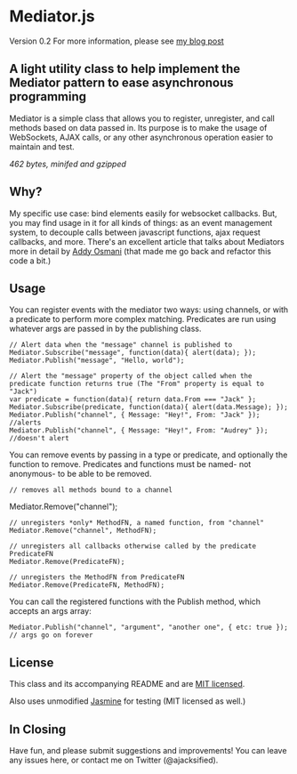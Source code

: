 Mediator.js
===========
Version 0.2
For more information, please see [my blog post](http://www.thejacklawson.com/index.php/2011/06/mediators-for-modularized-asynchronous-programming-in-javascript/)

A light utility class to help implement the Mediator pattern to ease asynchronous programming
---------------------------------------------

Mediator is a simple class that allows you to register, unregister, and call 
methods based on data passed in.  Its purpose is to make the usage of WebSockets, 
AJAX calls, or any other asynchronous operation easier to maintain and test.

*462 bytes, minifed and gzipped*

Why?
---
My specific use case: bind elements easily for websocket callbacks. But, you
may find usage in it for all kinds of things: as an event management system,
to decouple calls between javascript functions, ajax request callbacks, and
more. There's an excellent article that talks about Mediators more in detail
by [Addy Osmani](http://addyosmani.com/largescalejavascript/#mediatorpattern)
(that made me go back and refactor this code a bit.)

Usage
-----

You can register events with the mediator two ways: using channels, or with a 
predicate to perform more complex matching. Predicates are run using whatever
args are passed in by the publishing class.

    // Alert data when the "message" channel is published to
    Mediator.Subscribe("message", function(data){ alert(data); });
    Mediator.Publish("message", "Hello, world");
    
    // Alert the "message" property of the object called when the predicate function returns true (The "From" property is equal to "Jack")
    var predicate = function(data){ return data.From === "Jack" };
    Mediator.Subscribe(predicate, function(data){ alert(data.Message); });
    Mediator.Publish("channel", { Message: "Hey!", From: "Jack" }); //alerts
    Mediator.Publish("channel", { Message: "Hey!", From: "Audrey" }); //doesn't alert

You can remove events by passing in a type or predicate, and optionally the 
function to remove. Predicates and functions must be named- not anonymous- 
to be able to be removed.

    // removes all methods bound to a channel 
   Mediator.Remove("channel");
    
    // unregisters *only* MethodFN, a named function, from "channel" 
    Mediator.Remove("channel", MethodFN);
    
    // unregisters all callbacks otherwise called by the predicate PredicateFN
    Mediator.Remove(PredicateFN);
    
    // unregisters the MethodFN from PredicateFN
    Mediator.Remove(PredicateFN, MethodFN);

You can call the registered functions with the Publish method, which accepts 
an args array:

    Mediator.Publish("channel", "argument", "another one", { etc: true }); // args go on forever


License
-------
This class and its accompanying README and are 
[MIT licensed](http://www.opensource.org/licenses/mit-license.php). 


Also uses unmodified [Jasmine](http://pivotal.github.com/jasmine/) 
for testing (MIT licensed as well.)

In Closing
----------
Have fun, and please submit suggestions and improvements! You can leave any 
issues here, or contact me on Twitter (@ajacksified).
